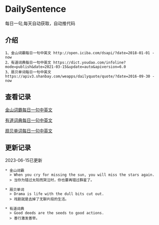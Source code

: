 # DailySentence

每日一句,每天自动获取，自动推代码

## 介绍

```
1、金山词霸每日一句中英文 http://open.iciba.com/dsapi/?date=2018-01-01 - now
2、有道词典每日一句中英文 https://dict.youdao.com/infoline?mode=publish&date=2021-03-15&update=auto&apiversion=6.0
3、扇贝单词每日一句中英文 https://apiv3.shanbay.com/weapps/dailyquote/quote/?date=2016-09-30 - now
```

## 查看记录

[金山词霸每日一句中英文](./data/iciba/)

[有道词典每日一句中英文](./data/youdao/)

[扇贝单词每日一句中英文](./data/shanbay/)

## 更新记录
2023-06-15已更新 
```
* 金山词霸
  > When you cry for missing the sun, you will miss the stars again.
  > 当你为错过太阳而哭泣时，你也要再错过群星了。

* 扇贝单词
  > Drama is life with the dull bits cut out.
  > 戏剧就是去掉了无聊片段的生活。

* 有道词典
  > Good deeds are the seeds to good actions.
  > 善行激发善举。

```
